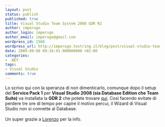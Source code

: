 ```yaml
---
layout: post
status: publish
published: true
title: Visual Studio Team System 2008 GDR R2
author: imperugo
author_login: imperugo
author_email: imperugo@gmail.com
wordpress_id: 1568
wordpress_url: http://imperugo.tostring.it/blog/post/visual-studio-team-system-2008-gdr-r2/
date: 2009-09-08 09:34:43.000000000 +01:00
categories:
- .NET
tags:
- Visual Studio
comments: true
---
```

<p>Lo scrivo qui con la speranza di non dimenticarlo, comunque dopo il setup del <strong>Service Pack 1</strong> per <strong>Visual Studio 2008 (sia Database Edition che Team Suite)</strong> va installata la <strong>GDR 2</strong> che potete trovare <a title="Visual Studio Team System 2008 Database Edition GDR R2" href="http://www.microsoft.com/downloads/details.aspx?FamilyID=bb3ad767-5f69-4db9-b1c9-8f55759846ed&amp;displaylang=en" rel="nofollow" target="_blank">qui</a>. Così facendo evitate di perdere tre ore di tempo per capire il motivo percui, il Wizard di Visual Studio non si connette al Database.     <br />    <br />Un super grazie a <a title="Lorenzo Barbieri" href="http://www.geniodelmale.info/" rel="nofollow" target="_blank">Lorenzo</a> per la info.</p>
